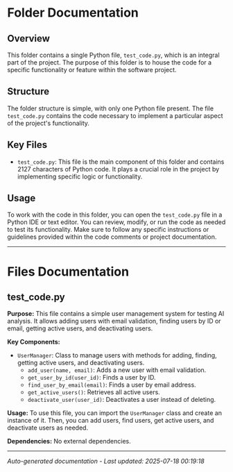 # Folder Documentation

## Overview
This folder contains a single Python file, `test_code.py`, which is an integral part of the project. The purpose of this folder is to house the code for a specific functionality or feature within the software project.

## Structure
The folder structure is simple, with only one Python file present. The file `test_code.py` contains the code necessary to implement a particular aspect of the project's functionality.

## Key Files
- `test_code.py`: This file is the main component of this folder and contains 2127 characters of Python code. It plays a crucial role in the project by implementing specific logic or functionality.

## Usage
To work with the code in this folder, you can open the `test_code.py` file in a Python IDE or text editor. You can review, modify, or run the code as needed to test its functionality. Make sure to follow any specific instructions or guidelines provided within the code comments or project documentation.

---

# Files Documentation

## test_code.py

**Purpose:** This file contains a simple user management system for testing AI analysis. It allows adding users with email validation, finding users by ID or email, getting active users, and deactivating users.

**Key Components:**
- `UserManager`: Class to manage users with methods for adding, finding, getting active users, and deactivating users.
  - `add_user(name, email)`: Adds a new user with email validation.
  - `get_user_by_id(user_id)`: Finds a user by ID.
  - `find_user_by_email(email)`: Finds a user by email address.
  - `get_active_users()`: Retrieves all active users.
  - `deactivate_user(user_id)`: Deactivates a user instead of deleting.

**Usage:** To use this file, you can import the `UserManager` class and create an instance of it. Then, you can add users, find users, get active users, and deactivate users as needed.

**Dependencies:** No external dependencies.

---
*Auto-generated documentation - Last updated: 2025-07-18 00:19:18*
